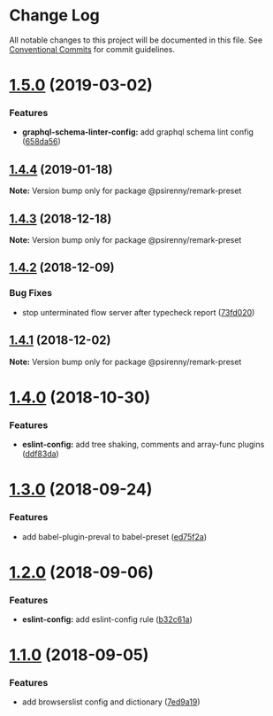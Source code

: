 # Change Log

All notable changes to this project will be documented in this file.
See [Conventional Commits](https://conventionalcommits.org) for commit guidelines.

# [1.5.0](https://github.com/psirenny/monorepo/tree/master/packages/remark-preset/compare/@psirenny/remark-preset@1.4.4...@psirenny/remark-preset@1.5.0) (2019-03-02)


### Features

* **graphql-schema-linter-config:** add graphql schema lint config ([658da56](https://github.com/psirenny/monorepo/tree/master/packages/remark-preset/commit/658da56))





## [1.4.4](https://github.com/psirenny/monorepo/tree/master/packages/remark-preset/compare/@psirenny/remark-preset@1.4.3...@psirenny/remark-preset@1.4.4) (2019-01-18)

**Note:** Version bump only for package @psirenny/remark-preset





## [1.4.3](https://github.com/psirenny/monorepo/tree/master/packages/remark-preset/compare/@psirenny/remark-preset@1.4.2...@psirenny/remark-preset@1.4.3) (2018-12-18)

**Note:** Version bump only for package @psirenny/remark-preset





## [1.4.2](https://github.com/psirenny/monorepo/tree/master/packages/remark-preset/compare/@psirenny/remark-preset@1.4.1...@psirenny/remark-preset@1.4.2) (2018-12-09)


### Bug Fixes

* stop unterminated flow server after typecheck report ([73fd020](https://github.com/psirenny/monorepo/tree/master/packages/remark-preset/commit/73fd020))





## [1.4.1](https://github.com/psirenny/monorepo/tree/master/packages/remark-preset/compare/@psirenny/remark-preset@1.4.0...@psirenny/remark-preset@1.4.1) (2018-12-02)

**Note:** Version bump only for package @psirenny/remark-preset





# [1.4.0](https://github.com/psirenny/monorepo/tree/master/packages/remark-preset/compare/@psirenny/remark-preset@1.3.0...@psirenny/remark-preset@1.4.0) (2018-10-30)


### Features

* **eslint-config:** add tree shaking, comments and array-func plugins ([ddf83da](https://github.com/psirenny/monorepo/tree/master/packages/remark-preset/commit/ddf83da))





<a name="1.3.0"></a>
# [1.3.0](https://github.com/psirenny/monorepo/tree/master/packages/remark-preset/compare/@psirenny/remark-preset@1.2.0...@psirenny/remark-preset@1.3.0) (2018-09-24)


### Features

* add babel-plugin-preval to babel-preset ([ed75f2a](https://github.com/psirenny/monorepo/tree/master/packages/remark-preset/commit/ed75f2a))





<a name="1.2.0"></a>
# [1.2.0](https://github.com/psirenny/monorepo/tree/master/packages/remark-preset/compare/@psirenny/remark-preset@1.1.0...@psirenny/remark-preset@1.2.0) (2018-09-06)


### Features

* **eslint-config:** add eslint-config rule ([b32c61a](https://github.com/psirenny/monorepo/tree/master/packages/remark-preset/commit/b32c61a))





<a name="1.1.0"></a>
# [1.1.0](https://github.com/psirenny/monorepo/tree/master/packages/remark-preset/compare/@psirenny/remark-preset@1.0.2...@psirenny/remark-preset@1.1.0) (2018-09-05)


### Features

* add browserslist config and dictionary ([7ed9a19](https://github.com/psirenny/monorepo/tree/master/packages/remark-preset/commit/7ed9a19))

